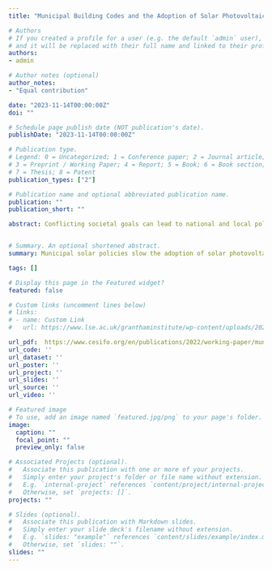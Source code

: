 ```yaml
---
title: "Municipal Building Codes and the Adoption of Solar Photovoltaics"

# Authors
# If you created a profile for a user (e.g. the default `admin` user), write the username (folder name) here 
# and it will be replaced with their full name and linked to their profile.
authors:
- admin

# Author notes (optional)
author_notes:
- "Equal contribution"

date: "2023-11-14T00:00:00Z"
doi: ""

# Schedule page publish date (NOT publication's date).
publishDate: "2023-11-14T00:00:00Z"

# Publication type.
# Legend: 0 = Uncategorized; 1 = Conference paper; 2 = Journal article;
# 3 = Preprint / Working Paper; 4 = Report; 5 = Book; 6 = Book section;
# 7 = Thesis; 8 = Patent
publication_types: ["2"]

# Publication name and optional abbreviated publication name.
publication: ""
publication_short: ""

abstract: Conflicting societal goals can lead to national and local policies that are at odds with each other. National policies promoting the adoption of solar photovoltaics may be counteracted by local policies defining the aesthetics of the built environment. As solar photovoltaic energy approaches grid parity globally, non-pecuniary barriers to the adoption of this important renewable energy source become increasingly salient. Using a unique survey of municipalities regarding such building codes and administrative data on all solar installations in Germany, a leader in solar adoption, we document the impact that municipalities amending their building codes to restrict solar installations, often with an eye toward preserving the historical nature of the town, has on solar adoption. We find that municipalities that implement solar policies have 10.4 percent less solar photovoltaic capacity than municipalities in the control group. We confirm our results when applying spatial techniques and analyzing the impact of such policies on regulated areas within municipalities.


# Summary. An optional shortened abstract.
summary: Municipal solar policies slow the adoption of solar photovoltaics.

tags: []

# Display this page in the Featured widget?
featured: false

# Custom links (uncomment lines below)
# links:
# - name: Custom Link
#   url: https://www.lse.ac.uk/granthaminstitute/wp-content/uploads/2022/10/working-paper-380_Carattini-Figge-Gordan-Loeschel.pdf

url_pdf:  https://www.cesifo.org/en/publications/2022/working-paper/municipal-building-codes-and-adoption-solar-photovoltaics
url_code: ''
url_dataset: ''
url_poster: ''
url_project: ''
url_slides: ''
url_source: ''
url_video: ''

# Featured image
# To use, add an image named `featured.jpg/png` to your page's folder. 
image:
  caption: ""
  focal_point: ""
  preview_only: false

# Associated Projects (optional).
#   Associate this publication with one or more of your projects.
#   Simply enter your project's folder or file name without extension.
#   E.g. `internal-project` references `content/project/internal-project/index.md`.
#   Otherwise, set `projects: []`.
projects: ""

# Slides (optional).
#   Associate this publication with Markdown slides.
#   Simply enter your slide deck's filename without extension.
#   E.g. `slides: "example"` references `content/slides/example/index.md`.
#   Otherwise, set `slides: ""`.
slides: ""
---
```



